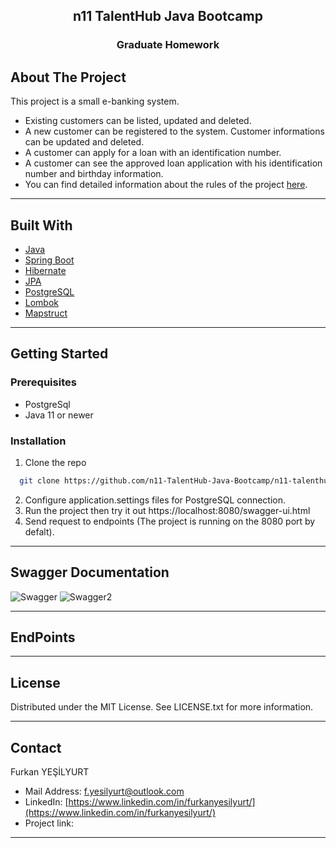 <div id="top"></div>
<div align="center">
  <h2 align="center"> n11 TalentHub Java Bootcamp</h2>
<h3 align="center">Graduate Homework</h3>
</div>


<!-- About The Project -->
## About The Project
This project is a small e-banking system. 
* Existing customers can be listed, updated and deleted. 
* A new customer can be registered to the system. Customer informations can be updated and deleted.
* A customer can apply for a loan with an identification number.
* A customer can see the approved loan application with his identification number and birthday information.
* You can find detailed information about the rules of the project [here]().
___________________________________________________________________
<!-- Built With -->
## Built With
* [Java](https://www.java.com/tr/)
* [Spring Boot](https://spring.io/projects/spring-boot)
* [Hibernate](https://hibernate.org/)
* [JPA](https://docs.oracle.com/javaee/6/tutorial/doc/bnbpz.html)
* [PostgreSQL](https://www.postgresql.org/)
* [Lombok](https://projectlombok.org/)
* [Mapstruct](https://mapstruct.org/)
___________________________________________________________________
<!-- Getting Started -->
## Getting Started
### Prerequisites
* PostgreSql
* Java 11 or newer
### Installation
1. Clone the repo
 ```sh
   git clone https://github.com/n11-TalentHub-Java-Bootcamp/n11-talenthub-bootcamp-graduation-project-furkanyesilyurt.git
   ```
2. Configure application.settings files for PostgreSQL connection.  
3. Run the project then try it out https://localhost:8080/swagger-ui.html  
4. Send request to endpoints (The project is running on the 8080 port by defalt).
___________________________________________________________________
## Swagger Documentation
![Swagger]()
![Swagger2]()
___________________________________________________________________
## EndPoints
___________________________________________________________________
## License
Distributed under the MIT License. See LICENSE.txt for more information.
___________________________________________________________________
## Contact
Furkan YEŞİLYURT
* Mail Address: f.yesilyurt@outlook.com
* LinkedIn: [https://www.linkedin.com/in/furkanyesilyurt/](https://www.linkedin.com/in/furkanyesilyurt/)
* Project link: []()
___________________________________________________________________


